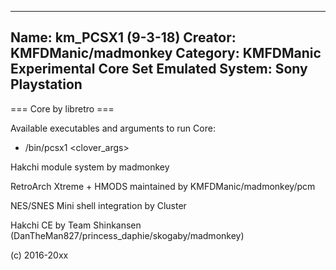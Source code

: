 -----------------------
Name: km_PCSX1 (9-3-18)
Creator: KMFDManic/madmonkey
Category: KMFDManic Experimental Core Set
Emulated System: Sony Playstation
-----------------------
=== Core by libretro ===

Available executables and arguments to run Core:
- /bin/pcsx1 <rom> <clover_args>

Hakchi module system by madmonkey

RetroArch Xtreme + HMODS maintained by KMFDManic/madmonkey/pcm

NES/SNES Mini shell integration by Cluster

Hakchi CE by Team Shinkansen (DanTheMan827/princess_daphie/skogaby/madmonkey)

(c) 2016-20xx

